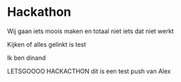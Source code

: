 # Hackathon
Wij gaan iets moois maken en totaal niet iets dat niet werkt


Kijken of alles gelinkt is test

Ik ben dinand

LETSGOOOO HACKACTHON dit is een test push van Alex